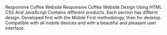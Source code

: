 Responsive Coffee Website
Responsive Coffee Website Design Using HTML CSS And JavaScript
Contains different products.
Each section has differnt design.
Developed first with the Mobile First methodology, then for desktop.
Compatible with all mobile devices and with a beautiful and pleasant user interface.
